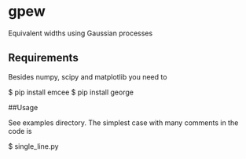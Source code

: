 # gpew
Equivalent widths using Gaussian processes

## Requirements

Besides numpy, scipy and matplotlib you need to

$    pip install emcee
$    pip install george


##Usage

See examples directory. The simplest case with many comments in the code
is

$    single_line.py

